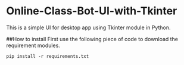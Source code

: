 # Online-Class-Bot-UI-with-Tkinter
This is a simple UI for desktop app using Tkinter module in Python.


##How to install
First use the following piece of code to download the requirement modules.

```pip install -r requirements.txt```
